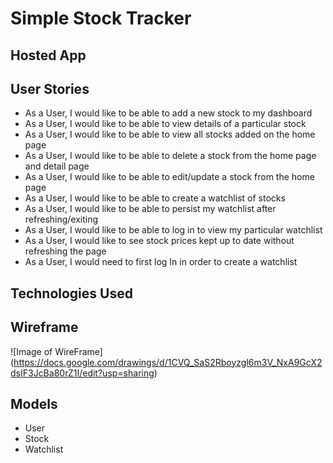 # Simple Stock Tracker
## Hosted App
## User Stories
- As a User, I would like to be able to add a new stock to my dashboard
- As a User, I would like to be able to view details of a particular stock
- As a User, I would like to be able to view all stocks added on the home page
- As a User, I would like to be able to delete a stock from the home page and detail page
- As a User, I would like to be able to edit/update a stock from the home page
- As a User, I would like to be able to create a watchlist of stocks
- As a User, I would like to be able to persist my watchlist after refreshing/exiting
- As a User, I would like to be able to log in to view my particular watchlist
- As a User, I would like to see stock prices kept up to date without refreshing the page
- As a User, I would need to first log In in order to create a watchlist
## Technologies Used
## Wireframe
![Image of WireFrame]
(https://docs.google.com/drawings/d/1CVQ_SaS2Rboyzgl6m3V_NxA9GcX2dsIF3JcBa80rZ1I/edit?usp=sharing)
## Models
- User
- Stock
- Watchlist
